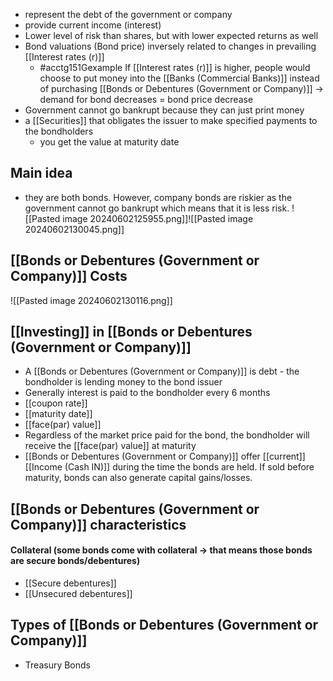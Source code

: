 - represent the debt of the government or company
- provide current income (interest)
- Lower level of risk than shares, but with lower expected returns as well
- Bond valuations (Bond price) inversely related to changes in prevailing [[Interest rates (r)]]
	- #acctg151Gexample If [[Interest rates (r)]] is higher, people would choose to put money into the [[Banks (Commercial Banks)]] instead of purchasing [[Bonds or Debentures (Government or Company)]] $\rightarrow$ demand for bond decreases = bond price decrease
- Government cannot go bankrupt because they can just print money
- a [[Securities]] that obligates the issuer to make specified payments to the bondholders
	- you get the value at maturity date
## Main idea
- they are both bonds. However, company bonds are riskier as the government cannot go bankrupt which means that it is less risk.
	![[Pasted image 20240602125955.png]]![[Pasted image 20240602130045.png]]
## [[Bonds or Debentures (Government or Company)]] Costs
![[Pasted image 20240602130116.png]]
## [[Investing]] in [[Bonds or Debentures (Government or Company)]]
- A [[Bonds or Debentures (Government or Company)]] is debt - the bondholder is lending money to the bond issuer
- Generally interest is paid to the bondholder every 6 months
- [[coupon rate]]
- [[maturity date]]
- [[face(par) value]]
- Regardless of the market price paid for the bond, the bondholder will receive the [[face(par) value]] at maturity
- [[Bonds or Debentures (Government or Company)]] offer [[current]] [[Income (Cash IN)]] during the time the bonds are held. If sold before maturity, bonds can also generate capital gains/losses.
## [[Bonds or Debentures (Government or Company)]] characteristics
#### Collateral (some bonds come with collateral $\rightarrow$ that means those bonds are secure bonds/debentures)
- [[Secure debentures]]
- [[Unsecured debentures]]
## Types of [[Bonds or Debentures (Government or Company)]]
- Treasury Bonds